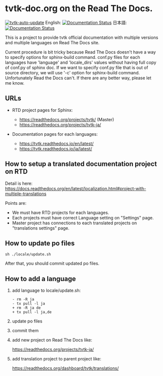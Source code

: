 # tvtk-doc.org on the Read The Docs.

[![tvtk-auto-update](https://github.com/tkoyama010/tvtk-doc-translations/workflows/tvtk-auto-update/badge.svg)](https://github.com/tkoyama010/tvtk-doc-translations/actions)
English: [![Documentation Status](https://readthedocs.org/projects/tvtk/badge/?version=latest)](https://tvtk.readthedocs.io/en/latest/?badge=latest)
日本語: [![Documentation Status](https://readthedocs.org/projects/tvtk-ja/badge/?version=latest)](https://tvtk-ja.readthedocs.io/ja/latest/?badge=latest)

This is a project to provide tvtk official documentation with multiple versions and multiple languages on Read The Docs site.

Current procedure is bit tricky because Read The Docs doesn't have a way to specify options for sphinx-build command.
conf.py files for each languages have 'language' and 'locale_dirs' values without having full copy of conf.py of sphinx doc. If we want to specify conf.py file that is out of source directory, we will use '-c' option for sphinx-build command. Unfortunately Read the Docs can't. If there are any better way, please let me know.

## URLs

- RTD project pages for Sphinx:
  - https://readthedocs.org/projects/tvtk/ (Master)
  - https://readthedocs.org/projects/tvtk-ja/

- Documentation pages for each languages:
  - https://tvtk.readthedocs.io/en/latest/
  - https://tvtk.readthedocs.io/ja/latest/

## How to setup a translated documentation project on RTD

Detail is here: https://docs.readthedocs.org/en/latest/localization.html#project-with-multiple-translations

Points are:

- We must have RTD projects for each languages.
- Each projects must have correct Language setting on "Settings" page.
- Master project has connections to each translated projects on "translations settings" page.

## How to update po files

```
sh ./locale/update.sh
```

After that, you should commit updated po files.

## How to add a language

1. add language to locale/update.sh:

   ```
   - rm -R ja
   - tx pull -l ja
   + rm -R ja de
   + tx pull -l ja,de
   ```

2. update po files

3. commit them

4. add new project on Read The Docs like:

   https://readthedocs.org/projects/tvtk-ja/

5. add translation project to parent project like:

   https://readthedocs.org/dashboard/tvtk/translations/
